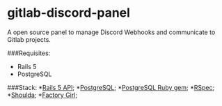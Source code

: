 # gitlab-discord-panel
A open source panel to manage Discord Webhooks and communicate to Gitlab projects.


###Requisites:
* Rails 5
* PostgreSQL


###Stack:
*[Rails 5 API](http://api.rubyonrails.org);
*[PostgreSQL](https://www.postgresql.org);
*[PostgreSQL Ruby gem](https://rubygems.org/gems/pg/versions/0.18.4);
*[RSpec](https://github.com/rspec/rspec-rails);
*[Shoulda](https://github.com/thoughtbot/shoulda-matchers);
*[Factory Girl](https://github.com/thoughtbot/factory_girl_rails);
